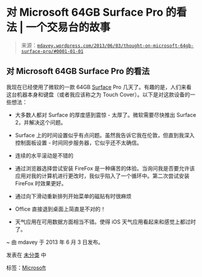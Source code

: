 <!--yml

category: 未分类

日期：2024-05-18 06:20:17

-->

# 对 Microsoft 64GB Surface Pro 的看法 | 一个交易台的故事

> 来源：[`mdavey.wordpress.com/2013/06/03/thought-on-microsoft-64gb-surface-pro/#0001-01-01`](https://mdavey.wordpress.com/2013/06/03/thought-on-microsoft-64gb-surface-pro/#0001-01-01)

## 对 Microsoft 64GB Surface Pro 的看法

我现在已经使用了微软的一款 64GB [Surface](http://www.microsoftstore.com/store/msuk/en_GB/pdp/productID.277069200) Pro 几天了。有趣的是，人们来看这台机器本身和键盘（或者我应该称之为 Touch Cover）。以下是对这款设备的一些想法：

+   大多数人都对 Surface 的厚度感到震惊 - 太厚了。微软需要尽快推出 Surface 2，并解决这个问题。

+   Surface 上的时间设置似乎有点问题。虽然我告诉它我在伦敦，但直到我深入控制面板设置 - 时间同步服务器，它似乎还不太确信。

+   连续的水平滚动是不错的

+   通过浏览器选择尝试安装 FireFox 是一种痛苦的体验。当询问我是否要允许该应用对我的计算机进行更改时，我似乎陷入了一个循环中。第二次尝试安装 FireFox 时效果更好。

+   通过向下滑动重新排列开始菜单的磁贴有时很麻烦

+   Office 直接退到桌面上简直是不对的！

+   天气应用在可用数据方面相当不错。使得 iOS 天气应用看起来和感觉上都过时了。

~ 由 mdavey 于 2013 年 6 月 3 日发布。

发表在 [未分类](https://mdavey.wordpress.com/category/uncategorized/) 中

标签：[Microsoft](https://mdavey.wordpress.com/tag/microsoft/)
